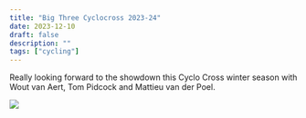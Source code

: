 ```yaml
---
title: "Big Three Cyclocross 2023-24"
date: 2023-12-10
draft: false
description: ""
tags: ["cycling"]
---
```


Really looking forward to the showdown this Cyclo Cross winter season with Wout van Aert, Tom Pidcock and Mattieu van der Poel.

![](./big-three-cyclocross.avif)
